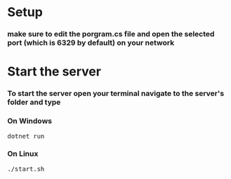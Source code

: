 # Setup
<h3>make sure to edit the porgram.cs file and open the selected port (which is 6329 by default) on your network</h2>

# Start the server

<h3>To start the server open your terminal navigate to the server's folder and type </h3>

<h3>On Windows</h3>
<pre>dotnet run</pre>
<h3>On Linux</h3>
<pre>./start.sh</pre>
